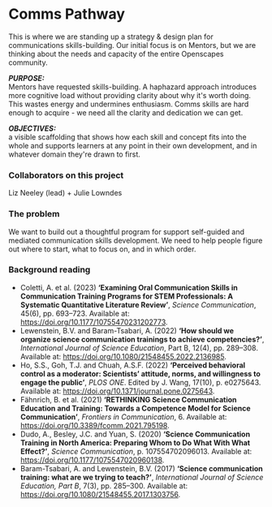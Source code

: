 # Comms Pathway
This is where we are standing up a strategy & design plan for communications skills-building. Our initial focus is on Mentors, but we are thinking about the needs and capacity of the entire Openscapes community.

***PURPOSE:***<br>
Mentors have requested skills-building. A haphazard approach introduces more cognitive load without providing clarity about why it's worth doing. This wastes energy and undermines enthusiasm. Comms skills are hard enough to acquire - we need all the clarity and dedication we can get.

***OBJECTIVES:***<br>
a visible scaffolding that shows how each skill and concept fits into the whole and supports learners at any point in their own development, and in whatever domain they're drawn to first.

### Collaborators on this project
Liz Neeley (lead) + Julie Lowndes

### The problem
We want to build out a thoughtful program for support self-guided and mediated communication skills development. We need to help people figure out where to start, what to focus on, and in which order. 

### Background reading
- Coletti, A. et al. (2023) **‘Examining Oral Communication Skills in Communication Training Programs for STEM Professionals: A Systematic Quantitative Literature Review’**, *Science Communication*, 45(6), pp. 693–723. Available at: https://doi.org/10.1177/10755470231202773.
- Lewenstein, B.V. and Baram-Tsabari, A. (2022)  **‘How should we organize science communication trainings to achieve competencies?’**, *International Journal of Science Education*, Part B, 12(4), pp. 289–308. Available at: https://doi.org/10.1080/21548455.2022.2136985.
- Ho, S.S., Goh, T.J. and Chuah, A.S.F. (2022) **‘Perceived behavioral control as a moderator: Scientists’ attitude, norms, and willingness to engage the public’**, *PLOS ONE*. Edited by J. Wang, 17(10), p. e0275643. Available at: https://doi.org/10.1371/journal.pone.0275643.
- Fähnrich, B. et al. (2021) **‘RETHINKING Science Communication Education and Training: Towards a Competence Model for Science Communication’**, *Frontiers in Communication*, 6. Available at: https://doi.org/10.3389/fcomm.2021.795198.
- Dudo, A., Besley, J.C. and Yuan, S. (2020) **‘Science Communication Training in North America: Preparing Whom to Do What With What Effect?’**, *Science Communication*, p. 107554702096013. Available at: https://doi.org/10.1177/1075547020960138.
- Baram-Tsabari, A. and Lewenstein, B.V. (2017)  **‘Science communication training: what are we trying to teach?’**, *International Journal of Science Education, Part B*, 7(3), pp. 285–300. Available at: https://doi.org/10.1080/21548455.2017.1303756.



